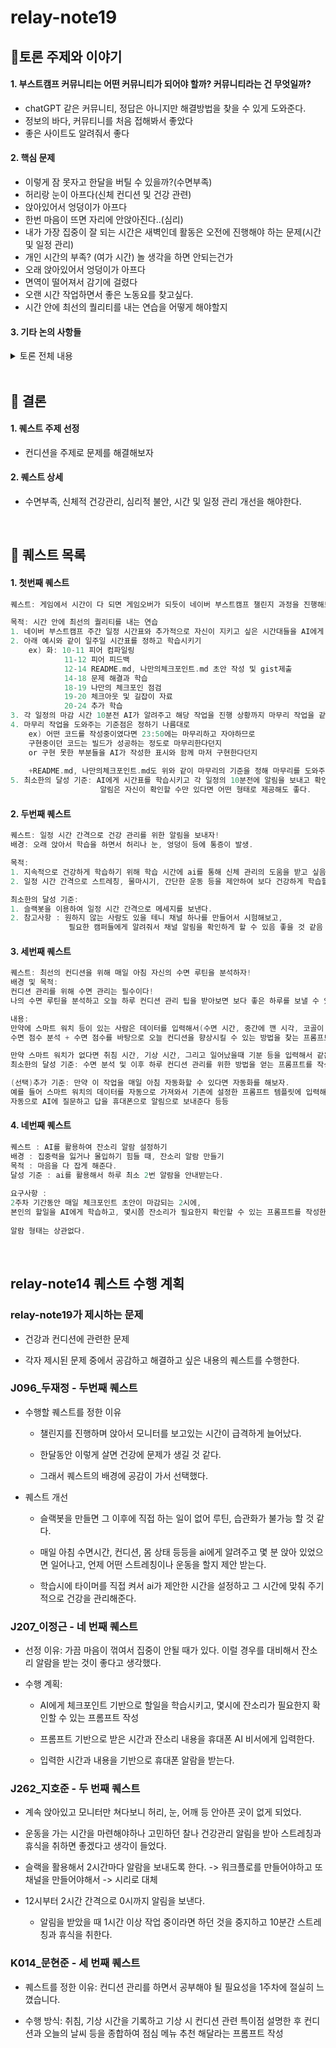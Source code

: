 # relay-note19

## 📝토론 주제와 이야기
#### 1. 부스트캠프 커뮤니티는 어떤 커뮤니티가 되어야 할까? 커뮤니티라는 건 무엇일까?
  -  chatGPT 같은 커뮤니티, 정답은 아니지만 해결방법을 찾을 수 있게 도와준다.
  -  정보의 바다, 커뮤티니를 처음 접해봐서 좋았다
  -  좋은 사이트도 알려줘서 좋다
#### 2. 핵심 문제
  -  이렇게 잠 못자고 한달을 버틸 수 있을까?(수면부족)
  -  허리랑 눈이 아프다(신체 컨디션 및 건강 관련)
  -  앉아있어서 엉덩이가 아프다
  -  한번 마음이 뜨면 자리에 안앉아진다..(심리)
  -  내가 가장 집중이 잘 되는 시간은 새벽인데 활동은 오전에 진행해야 하는 문제(시간 및 일정 관리)
  -  개인 시간의 부족? (여가 시간) 놀 생각을 하면 안되는건가
  -  오래 앉아있어서 엉덩이가 아프다
  -  면역이 떨어져서 감기에 걸렸다
  -  오랜 시간 작업하면서 좋은 노동요를 찾고싶다.
  -  시간 안에 최선의 퀄리티를 내는 연습을 어떻게 해야할지
#### 3. 기타 논의 사항들

<details>
<summary>토론 전체 내용</summary>
  
| 고민 | 아이디어 및 해결 방안 |
|------|------------------------|
| 한번 마음이 뜨면 자리에 안 앉아진다 (심리) | - AI가 기분 좋아지는 영상 추천 (고양이, 햄스터 등)<br>- 작업 화면 분석 후 활발함 파악해 휴식 권장<br>- 동기부여 한마디 |
| 이렇게 잠 못 자고 한달을 버틸 수 있을까 (수면 부족) | - AI가 데드라인 기준으로 자연스럽게 마무리 유도<br>- 진행률 리마인드 및 페이스 조절 도우미<br>- 모니터 사용 시간 분석 후 수면 알림 |
| 마크다운 포맷팅이 어렵다 | - 마크다운 규칙 기반 자동 포매팅 도구 |
| 허리, 눈, 엉덩이 통증 (건강) | - 스트레칭 알림<br>- CV로 자세 분석 및 교정 알림<br>- 긴장 반응 체크 (손톱, 머리 등) |
| 학습과 구현의 균형 문제 | - 기반 지식에 더 집중 필요 |
| AI 의존에 대한 고민 | - 학습 기준 세우기 |
| 시간 안에 최선의 퀄리티 내기 | - (구체적 해결 방안 없음) |
| 새벽 집중 vs 오전 활동 (시간 관리) | - (구체적 해결 방안 없음) |
| 여가 시간 부족, 놀면 안 된다는 압박감 | - (구체적 해결 방안 없음) |
| 이미지 및 리소스 출처 표기 어려움 | - 이미지 출처 검증 도구 |
| 신뢰성 있는 자료는 에너지 소모 크다 | - (구체적 해결 방안 없음) |
| 생각 정리 및 문서화 어려움 | - (구체적 해결 방안 없음) |
| 어디까지 공부해야 하는지 불명확 | - (구체적 해결 방안 없음) |
| AI 사용 기준 불명확 | - (구체적 해결 방안 없음) |
| AI 코드 오류 시 원인 분석 어려움 | - (구체적 해결 방안 없음) |
| 면역력 저하로 감기 | - (구체적 해결 방안 없음) |
| 노동요 찾기 | - 좋은 음악 추천 도구 |
| 피어 피드백 시 기준 모호 | - (구체적 해결 방안 없음) |
| 문제를 구체적으로 분해하는 법 어려움 | - (구체적 해결 방안 없음) |
| 영어 자료로 공부하고 싶은데 어려움 | - (구체적 해결 방안 없음) |
| 환경 설정 어려움 (도커 없이) | - (구체적 해결 방안 없음) |
| 사이트 혼재 문제 | - 사이트 분류 도구 |
| 회고 및 체크포인트 점검 도구 필요 | - 학습 진척도 확인 도구 |
| 스트레칭 시각화 (스마트워치처럼) | - 시각 기반 알림 도구 |
| AI 프로필 기능 | - 사용자 맞춤 AI 성격 설정 |
| 블로그씨처럼 매일 질문 제공 | - 재밌거나 유익한 질문 추천 |
| Slack 등 협업 툴이 집중 방해 | - 알림 필터 도구 |
| 지식 메타인지 부족 | - 개념 점검 퀴즈 도구 등 |
| 집중력 저하 | - (구체적 해결 방안 없음) |
</details>
<br>

## 🎯 결론
#### 1. 퀘스트 주제 선정
 - 컨디션을 주제로 문제를 해결해보자
#### 2. 퀘스트 상세
- 수면부족, 신체적 건강관리, 심리적 불안, 시간 및 일정 관리 개선을 해야한다.
<br>

## 📜 퀘스트 목록
#### 1. 첫번째 퀘스트
```go
퀘스트: 게임에서 시간이 다 되면 게임오버가 되듯이 네이버 부스트캠프 챌린지 과정을 진행해보자

목적: 시간 안에 최선의 퀄리티를 내는 연습
1. 네이버 부스트캠프 주간 일정 시간표와 추가적으로 자신이 지키고 싶은 시간대들을 AI에게 학습시키기
2. 아래 예시와 같이 일주일 시간표를 정하고 학습시키기
    ex) 화: 10-11 피어 컴파일링
            11-12 피어 피드백
            12-14 README.md, 나만의체크포인트.md 초안 작성 및 gist제출
            14-18 문제 해결과 학습
            18-19 나만의 체크포인 점검
            19-20 체크아웃 및 길잡이 자료
            20-24 추가 학습
3. 각 일정의 마감 시간 10분전 AI가 알려주고 해당 작업을 진행 상황까지 마무리 작업을 같이 도와줌
4. 마무리 작업을 도와주는 기준점은 정하기 나름대로
    ex) 어떤 코드를 작성중이였다면 23:50에는 마무리하고 자야하므로
    구현중이던 코드는 빌드가 성공하는 정도로 마무리한다던지 
    or 구현 못한 부분들을 AI가 작성한 표시와 함께 마저 구현한다던지
    
    +README.md, 나만의체크포인트.md도 위와 같이 마무리의 기준을 정해 마무리를 도와주도록 설계하기
5. 최소한의 달성 기준: AI에게 시간표를 학습시키고 각 일정의 10분전에 알림을 보내고 확인할 수 있기
                    알림은 자신이 확인할 수만 있다면 어떤 형태로 제공해도 좋다.
```
#### 2. 두번째 퀘스트
```go
퀘스트: 일정 시간 간격으로 건강 관리를 위한 알림을 보내자!
배경: 오래 앉아서 학습을 하면서 허리나 눈, 엉덩이 등에 통증이 발생.

목적:
1. 지속적으로 건강하게 학습하기 위해 학습 시간에 ai를 통해 신체 관리의 도움을 받고 싶음.  
2. 일정 시간 간격으로 스트레칭, 물마시기, 간단한 운동 등을 제안하여 보다 건강하게 학습할 수 있게 함  

최소한의 달성 기준:
1. 슬랙봇을 이용하여 일정 시간 간격으로 메세지를 보낸다.
2. 참고사항 : 원하지 않는 사람도 있을 테니 채널 하나를 만들어서 시험해보고,
             필요한 캠퍼들에게 알려줘서 채널 알림을 확인하게 할 수 있음 좋을 것 같음
```
#### 3. 세번째 퀘스트
```go
퀘스트: 최선의 컨디션을 위해 매일 아침 자신의 수면 루틴을 분석하자!
배경 및 목적:
컨디션 관리를 위해 수면 관리는 필수이다!
나의 수면 루틴을 분석하고 오늘 하루 컨디션 관리 팁을 받아보면 보다 좋은 하루를 보낼 수 있을 것이다.

내용:
만약에 스마트 워치 등이 있는 사람은 데이터를 입력해서(수면 시간, 중간에 깬 시각, 코골이 여부 등)
수면 점수 분석 + 수면 점수를 바탕으로 오늘 컨디션을 향상시킬 수 있는 방법을 찾는 프롬프트를 만들자.

만약 스마트 워치가 없다면 취침 시간, 기상 시간, 그리고 일어났을때 기분 등을 입력해서 같은 작업을 하자
최소한의 달성 기준: 수면 분석 및 이후 하루 컨디션 관리를 위한 방법을 얻는 프롬프트를 작성한다.

(선택)추가 기준: 만약 이 작업을 매일 아침 자동화할 수 있다면 자동화를 해보자.
예를 들어 스마트 워치의 데이터를 자동으로 가져와서 기존에 설정한 프롬프트 템플릿에 입력해서
자동으로 AI에 질문하고 답을 휴대폰으로 알림으로 보내준다 등등
```

#### 4. 네번째 퀘스트
```go
퀘스트 : AI를 활용하여 잔소리 알람 설정하기
배경 : 집중력을 잃거나 몰입하기 힘들 때, 잔소리 알람 만들기
목적 : 마음을 다 잡게 해준다.
달성 기준 : ai를 활용해서 하루 최소 2번 알람을 안내받는다.
 
요구사항 :
2주차 기간동안 매일 체크포인트 초안이 마감되는 2시에,
본인의 할일을 AI에게 학습하고, 몇시쯤 잔소리가 필요한지 확인할 수 있는 프롬프트를 작성한다.
 
알람 형태는 상관없다.
```


<br>

## relay-note14 퀘스트 수행 계획

### relay-note19가 제시하는 문제

- 건강과 컨디션에 관련한 문제

- 각자 제시된 문제 중에서 공감하고 해결하고 싶은 내용의 퀘스트를 수행한다.

### J096_두재정 - 두번째 퀘스트
     
- 수행할 퀘스트를 정한 이유
  
  - 챌린지를 진행하며 앉아서 모니터를 보고있는 시간이 급격하게 늘어났다.
    
  - 한달동안 이렇게 살면 건강에 문제가 생길 것 같다.
    
  - 그래서 퀘스트의 배경에 공감이 가서 선택했다.
  
- 퀘스트 개선
  
  - 슬랙봇을 만들면 그 이후에 직접 하는 일이 없어 루틴, 습관화가 불가능 할 것 같다.
    
  - 매일 아침 수면시간, 컨디션, 몸 상태 등등을 ai에게 알려주고 몇 분 앉아 있었으면 일어나고, 언제 어떤 스트레칭이나 운동을 할지 제안 받는다.
    
  - 학습시에 타이머를 직접 켜서 ai가 제안한 시간을 설정하고 그 시간에 맞춰 주기적으로 건강을 관리해준다.

### J207_이정근 - 네 번째 퀘스트

- 선정 이유: 가끔 마음이 꺾여서 집중이 안될 때가 있다. 이럴 경우를 대비해서 잔소리 알람을 받는 것이 좋다고 생각했다.

- 수행 계획:

  - AI에게 체크포인트 기반으로 할일을 학습시키고, 몇시에 잔소리가 필요한지 확인할 수 있는 프롬프트 작성
    
  - 프롬프트 기반으로 받은 시간과 잔소리 내용을 휴대폰 AI 비서에게 입력한다.
    
  - 입력한 시간과 내용을 기반으로 휴대폰 알람을 받는다.

### J262_지호준 - 두 번째 퀘스트

- 계속 앉아있고 모니터만 쳐다보니 허리, 눈, 어깨 등 안아픈 곳이 없게 되었다.

- 운동을 가는 시간을 마련해야하나 고민하던 찰나 건강관리 알림을 받아 스트레칭과 휴식을 취하면 좋겠다고 생각이 들었다.

- 슬랙을 활용해서 2시간마다 알람을 보내도록 한다. -> 워크플로를 만들어야하고 또 채널을 만들어야해서 -> 시리로 대체

- 12시부터 2시간 간격으로 0시까지 알림을 보낸다.
  
  - 알림을 받았을 때 1시간 이상 작업 중이라면 하던 것을 중지하고 10분간 스트레칭과 휴식을 취한다.

### K014_문현준 - 세 번째 퀘스트

- 퀘스트를 정한 이유: 컨디션 관리를 하면서 공부해야 될 필요성을 1주차에 절실히 느꼈습니다.
  
- 수행 방식: 취침, 기상 시간을 기록하고 기상 시 컨디션 관련 특이점 설명한 후 컨디션과 오늘의 날씨 등을 종합하여 점심 메뉴 추천 해달라는 프롬프트 작성
